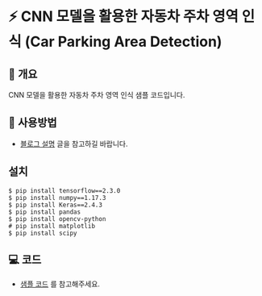# ⚡ CNN 모델을 활용한 자동차 주차 영역 인식 (Car Parking Area Detection)

## 📘 개요
CNN 모델을 활용한 자동차 주차 영역 인식 샘플 코드입니다.

## 🚀 사용방법  
- [블로그 설명](https://yscho03.tistory.com/85) 글을 참고하길 바랍니다.

## 설치
```
$ pip install tensorflow==2.3.0
$ pip install numpy==1.17.3
$ pip install Keras==2.4.3
$ pip install pandas
$ pip install opencv-python
# pip install matplotlib
$ pip install scipy
```

## 💻 코드
- [샘플 코드](train.ipynb) 를 참고해주세요.
